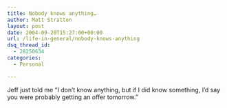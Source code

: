 ```yaml
---
title: Nobody knows anything…
author: Matt Stratton
layout: post
date: 2004-09-20T15:27:00+00:00
url: /life-in-general/nobody-knows-anything
dsq_thread_id:
  - 28250634
categories:
  - Personal

---
```

Jeff just told me &#8220;I don&#8217;t know anything, but if I did know something, I&#8217;d say you were probably getting an offer tomorrow.&#8221;